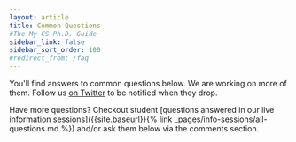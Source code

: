 ```yaml
---
layout: article
title: Common Questions
#The My CS Ph.D. Guide
sidebar_link: false
sidebar_sort_order: 100
#redirect_from: /faq
---
```


You'll find answers to common questions below.  We are working on more of them.
Follow us [on Twitter](https://twitter.com/mycsphd) to be notified when they drop.

Have more questions?  Checkout student [questions answered in our live information sessions]({{site.baseurl}}{% link
_pages/info-sessions/all-questions.md %}) and/or ask them below via the comments section.

<!--Want to hear straight from current Ph.D. students, professors, and Ph.D. graduates?  We have [interviews]() with them.-->

